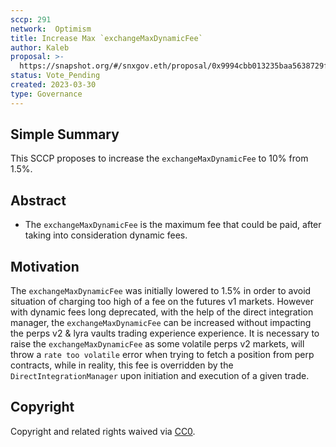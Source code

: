 ```yaml
---
sccp: 291
network:  Optimism
title: Increase Max `exchangeMaxDynamicFee`
author: Kaleb
proposal: >-
  https://snapshot.org/#/snxgov.eth/proposal/0x9994cbb013235baa5638729f5e9036bde905d24906d0d880afb48c6dccca7bb8
status: Vote_Pending
created: 2023-03-30
type: Governance
---
```


## Simple Summary

<!--"If you can't explain it simply, you don't understand it well enough." Provide a simplified and layman-accessible explanation of the SCCP.-->

This SCCP proposes to increase the `exchangeMaxDynamicFee` to 10% from 1.5%.

## Abstract

<!--A short (~200 word) description of the variable change proposed.-->

- The `exchangeMaxDynamicFee` is the maximum fee that could be paid, after taking into consideration dynamic fees.

## Motivation

<!--The motivation is critical for SCCPs that want to update variables within Synthetix. It should clearly explain why the existing variable is not incentive aligned. SCCP submissions without sufficient motivation may be rejected outright.-->

The `exchangeMaxDynamicFee` was initially lowered to 1.5% in order to avoid situation of charging too high of a fee on the futures v1 markets. However with dynamic fees long deprecated, with the help of the direct integration manager, the `exchangeMaxDynamicFee` can be increased without impacting the perps v2 & lyra vaults trading experience experience. 
It is necessary to raise the `exchangeMaxDynamicFee` as some volatile perps v2 markets, will throw a `rate too volatile` error when trying to fetch a position from perp contracts, while in reality, this fee is overridden by the `DirectIntegrationManager` upon initiation and execution of a given trade.

## Copyright

Copyright and related rights waived via [CC0](https://creativecommons.org/publicdomain/zero/1.0/).
